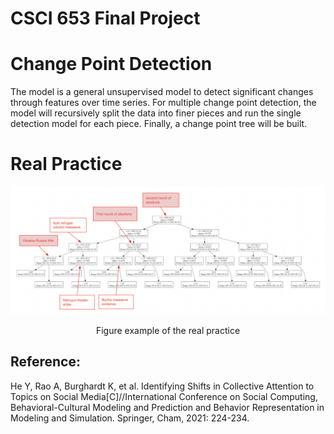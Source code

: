 # CSCI 653 Final Project

# Change Point Detection
The model is a general unsupervised model to detect significant changes through features over time series. For multiple change point detection, the model will recursively split the data into finer pieces and run the single detection model for each piece. Finally, a change point tree will be built.

# Real Practice
![Alt Text](https://github.com/ChenK7166/CSCI-653/blob/main/example.png)
<p align="center">
    Figure example of the real practice
</p>


## Reference:
He Y, Rao A, Burghardt K, et al. Identifying Shifts in Collective Attention to Topics on Social Media[C]//International Conference on Social Computing, Behavioral-Cultural Modeling and Prediction and Behavior Representation in Modeling and Simulation. Springer, Cham, 2021: 224-234.




